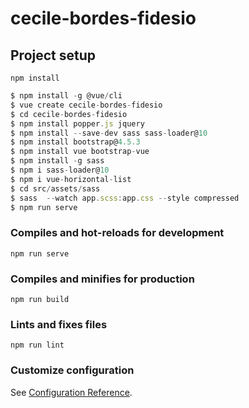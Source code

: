 # cecile-bordes-fidesio

## Project setup
```
npm install
```

```javascript
$ npm install -g @vue/cli
$ vue create cecile-bordes-fidesio
$ cd cecile-bordes-fidesio
$ npm install popper.js jquery
$ npm install --save-dev sass sass-loader@10
$ npm install bootstrap@4.5.3
$ npm install vue bootstrap-vue
$ npm install -g sass
$ npm i sass-loader@10
$ npm i vue-horizontal-list
$ cd src/assets/sass
$ sass  --watch app.scss:app.css --style compressed
$ npm run serve
```
### Compiles and hot-reloads for development
```
npm run serve
```

### Compiles and minifies for production
```
npm run build
```

### Lints and fixes files
```
npm run lint
```

### Customize configuration
See [Configuration Reference](https://cli.vuejs.org/config/).
